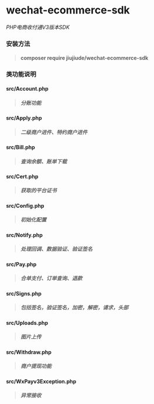 # wechat-ecommerce-sdk

_PHP电商收付通V3版本SDK_

### 安装方法
> #### composer require jiujiude/wechat-ecommerce-sdk

### 类功能说明

#### src/Account.php
> #####  分账功能

#### src/Apply.php
> ##### 二级商户进件、特约商户进件

#### src/Bill.php
> ##### 查询余额、账单下载

#### src/Cert.php
> ##### 获取的平台证书

#### src/Config.php
> ##### 初始化配置

#### src/Notify.php
> ##### 处理回调、数据验证、验证签名

#### src/Pay.php
> ##### 合单支付、订单查询、退款

#### src/Signs.php
> #####  包括签名，验证签名，加密，解密，请求，头部

#### src/Uploads.php
> #####  图片上传

#### src/Withdraw.php
> #####  商户提现功能

#### src/WxPayv3Exception.php
> ##### 异常接收


    

